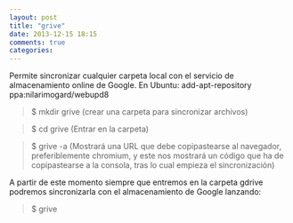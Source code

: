 ```yaml
---
layout: post
title: "grive"
date: 2013-12-15 18:15
comments: true
categories: 
---
```

Permite sincronizar cualquier carpeta local con el servicio de almacenamiento online de Google. En Ubuntu: add-apt-repository ppa:nilarimogard/webupd8

>$ mkdir grive (crear una carpeta para sincronizar archivos)

>$ cd grive (Entrar en la carpeta)

>$ grive -a (Mostrará una URL que debe copipastearse al navegador, preferiblemente chromium, y este nos mostrará un código que ha de copipastearse a la consola, tras lo cual empieza el sincronización)

A partir de este momento siempre que entremos en la carpeta gdrive podremos sincronizarla con el almacenamiento de Google lanzando:

>$ grive


